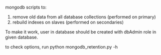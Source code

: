 mongodb scripts to:
1. remove old data from all database collections (performed on primary)
2. rebuild indexes on slaves (performed on secondaries)

To make it work, user in database should be created with dbAdmin role
in given database.

to check options, run python mongodb_retention.py -h